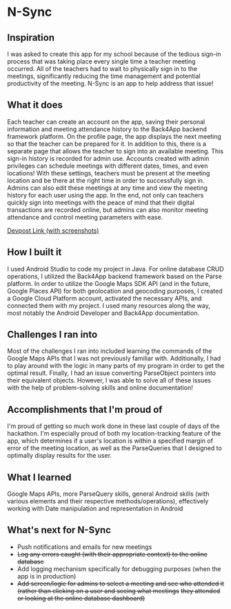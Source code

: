 # N-Sync

## Inspiration
I was asked to create this app for my school because of the tedious sign-in process that was taking place every single time
a teacher meeting occurred. All of the teachers had to wait to physically sign in to the meetings, significantly reducing the
time management and potential productivity of the meeting. N-Sync is an app to help address that issue!

## What it does
Each teacher can create an account on the app, saving their personal information and meeting attendance history to the Back4App
backend framework platform. On the profile page, the app displays the next meeting so that the teacher can be prepared for it. 
In addition to this, there is a separate page that allows the teacher to sign into an available meeting. This sign-in history is
recorded for admin use. Accounts created with admin privileges can schedule meetings with different dates, times, and even 
locations! With these settings, teachers must be present at the meeting location and be there at the right time in order to 
successfully sign in. Admins can also edit these meetings at any time and view the meeting history for each user using the app.
In the end, not only can teachers quickly sign into meetings with the peace of mind that their digital transactions are recorded 
online, but admins can also monitor meeting attendance and control meeting parameters with ease.

[Devpost Link (with screenshots)](https://devpost.com/software/thunderbird-meeting-tracker)

## How I built it
I used Android Studio to code my project in Java. For online database CRUD operations, I utilized the Back4App backend framework
based on the Parse platform. In order to utilize the Google Maps SDK API (and in the future, Google Places API) for both geolocation
and geocoding purposes, I created a Google Cloud Platform account, activated the necessary APIs, and connected them with my project.
I used many resources along the way, most notably the Android Developer and Back4App documentation.

## Challenges I ran into
Most of the challenges I ran into included learning the commands of the Google Maps APIs that I was not previously familiar with.
Additionally, I had to play around with the logic in many parts of my program in order to get the optimal result. Finally, I had
an issue converting ParseObject pointers into their equivalent objects. However, I was able to solve all of these issues with the
help of problem-solving skills and online documentation!

## Accomplishments that I'm proud of
I'm proud of getting so much work done in these last couple of days of the hackathon. I'm especially proud of both my 
location-tracking feature of the app, which determines if a user's location is within a specified margin of error of the meeting
location, as well as the ParseQueries that I designed to optimally display results for the user.

## What I learned
Google Maps APIs, more ParseQuery skills, general Android skills (with various elements and their respective methods/operations),
effectively working with Date manipulation and representation in Android

## What's next for N-Sync
- Push notifications and emails for new meetings
- ~~Log any errors caught (with their appropriate context) to the online database~~
- Add logging mechanism specifically for debugging purposes (when the app is in production)
- ~~Add screen/logic for admins to select a meeting and see who attended it (rather than clicking on a user and seeing what meetings~~
  ~~they attended or looking at the online database dashboard)~~
